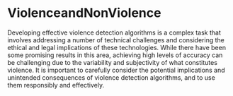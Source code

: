 # ViolenceandNonViolence

Developing effective violence detection algorithms is a complex task that involves addressing a
number of technical challenges and considering the ethical and legal implications of these
technologies. While there have been some promising results in this area, achieving high levels of
accuracy can be challenging due to the variability and subjectivity of what constitutes violence. It
is important to carefully consider the potential implications and unintended consequences of
violence detection algorithms, and to use them responsibly and effectively.
